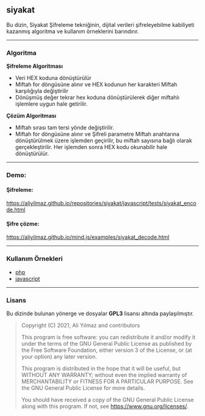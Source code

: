 ## siyakat

Bu dizin, Siyakat Şifreleme tekniğinin, dijital verileri şifreleyebilme kabiliyeti kazanmış algoritma ve kullanım örneklerini barındırır.

---

### Algoritma

**Şifreleme Algoritması**
* Veri HEX koduna dönüştürülür
* Miftah for döngüsüne alınır ve HEX kodunun her karakteri Miftah karşılığıyla değiştirilir
* Dönüşmüş değer tekrar hex koduna dönüştürülerek diğer miftahlı işlemlere uygun hale getirilir.

**Çözüm Algoritması**
* Miftah sırası tam tersi yönde değiştirilir.
* Miftah for döngüsüne alınır ve Şifreli parametre Miftah anahtarına dönüştürülmek üzere işlemden geçirilir, bu miftah sayısına bağlı olarak gerçekleştirilir. Her işlemden sonra HEX kodu okunabilir hale dönüştürülür.

---

### Demo:

#### Şifreleme:
https://aliyilmaz.github.io/repositories/siyakat/javascript/tests/siyakat_encode.html

#### Şifre çözme:
https://aliyilmaz.github.io/mind.js/examples/siyakat_decode.html

---

### Kullanım Örnekleri

* [php](https://github.com/aliyilmaz/siyakat/tree/main/php)
* [javascript](https://github.com/aliyilmaz/siyakat/tree/main/javascript)

---

### Lisans
Bu dizinde bulunan yönerge ve dosyalar **GPL3** lisansı altında paylaşılmıştır.

> Copyright (C) 2021, Ali Yılmaz and contributors 
> 
> This program is free software: you can redistribute it and/or modify
> it under the terms of the GNU General Public License as published by
> the Free Software Foundation, either version 3 of the License, or
> (at your option) any later version.
> 
> This program is distributed in the hope that it will be useful,
> but WITHOUT ANY WARRANTY; without even the implied warranty of
> MERCHANTABILITY or FITNESS FOR A PARTICULAR PURPOSE.  See the
> GNU General Public License for more details.
> 
> You should have received a copy of the GNU General Public License
> along with this program.  If not, see <https://www.gnu.org/licenses/>.
